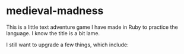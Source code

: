 # medieval-madness
This is a little text adventure game I have made in Ruby to practice the language. I know the title is a bit lame. 

I still want to upgrade a few things, which include:
